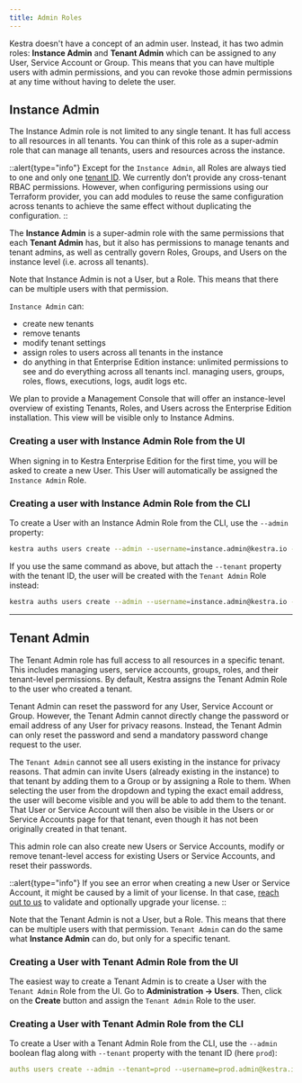 ```yaml
---
title: Admin Roles
---
```


Kestra doesn't have a concept of an admin user. Instead, it has two admin roles: **Instance Admin** and **Tenant Admin** which can be assigned to any User, Service Account or Group. This means that you can have multiple users with admin permissions, and you can revoke those admin permissions at any time without having to delete the user.

## Instance Admin

The Instance Admin role is not limited to any single tenant. It has full access to all resources in all tenants. You can think of this role as a super-admin role that can manage all tenants, users and resources across the instance.

::alert{type="info"}
Except for the `Instance Admin`, all Roles are always tied to one and only one [tenant ID](../03.tenants.md). We currently don’t provide any cross-tenant RBAC permissions. However, when configuring permissions using our Terraform provider, you can add modules to reuse the same configuration across tenants to achieve the same effect without duplicating the configuration.
::

The **Instance Admin** is a super-admin role with the same permissions that each **Tenant Admin** has, but it also has permissions to manage tenants and tenant admins, as well as centrally govern Roles, Groups, and Users on the instance level (i.e. across all tenants).

Note that Instance Admin is not a User, but a Role. This means that there can be multiple users with that permission.

`Instance Admin` can:
- create new tenants
- remove tenants
- modify tenant settings
- assign roles to users across all tenants in the instance
- do anything in that Enterprise Edition instance: unlimited permissions to see and do everything across all tenants incl. managing users, groups, roles, flows, executions, logs, audit logs etc.

We plan to provide a Management Console that will offer an instance-level overview of existing Tenants, Roles, and Users across the Enterprise Edition installation. This view will be visible only to Instance Admins.

### Creating a user with Instance Admin Role from the UI

When signing in to Kestra Enterprise Edition for the first time, you will be asked to create a new User. This User will automatically be assigned the `Instance Admin` Role.

### Creating a user with Instance Admin Role from the CLI

To create a User with an Instance Admin Role from the CLI, use the `--admin` property:

```bash
kestra auths users create --admin --username=instance.admin@kestra.io --password=TopSecret42
```

If you use the same command as above, but attach the `--tenant` property with the tenant ID, the user will be created with the `Tenant Admin` Role instead:

```bash
kestra auths users create --admin --username=instance.admin@kestra.io --password=TopSecret42 --tenant=prod
```

---

## Tenant Admin

The Tenant Admin role has full access to all resources in a specific tenant. This includes managing users, service accounts, groups, roles, and their tenant-level permissions. By default, Kestra assigns the Tenant Admin Role to the user who created a tenant.

Tenant Admin can reset the password for any User, Service Account or Group. However, the Tenant Admin cannot directly change the password or email address of any User for privacy reasons. Instead, the Tenant Admin can only reset the password and send a mandatory password change request to the user.

The `Tenant Admin` cannot see all users existing in the instance for privacy reasons. That admin can invite Users (already existing in the instance) to that tenant by adding them to a Group or by assigning a Role to them. When selecting the user from the dropdown and typing the exact email address, the user will become visible and you will be able to add them to the tenant. That User or Service Account will then also be visible in the Users or or Service Accounts page for that tenant, even though it has not been originally created in that tenant.

This admin role can also create new Users or Service Accounts, modify or remove tenant-level access for existing Users or Service Accounts, and reset their passwords.

::alert{type="info"}
If you see an error when creating a new User or Service Account, it might be caused by a limit of your license. In that case, [reach out to us](https://kestra.io/contact-us) to validate and optionally upgrade your license.
::

Note that the Tenant Admin is not a User, but a Role. This means that there can be multiple users with that permission. `Tenant Admin` can do the same what **Instance Admin** can do, but only for a specific tenant.

### Creating a User with Tenant Admin Role from the UI

The easiest way to create a Tenant Admin is to create a User with the `Tenant Admin` Role from the UI. Go to **Administration -> Users**. Then, click on the **Create** button and assign the `Tenant Admin` Role to the user.

### Creating a User with Tenant Admin Role from the CLI

To create a User with a Tenant Admin Role from the CLI, use the `--admin` boolean flag along with `--tenant` property with the tenant ID (here `prod`):

```yaml
auths users create --admin --tenant=prod --username=prod.admin@kestra.io --password=TopSecret42
```


